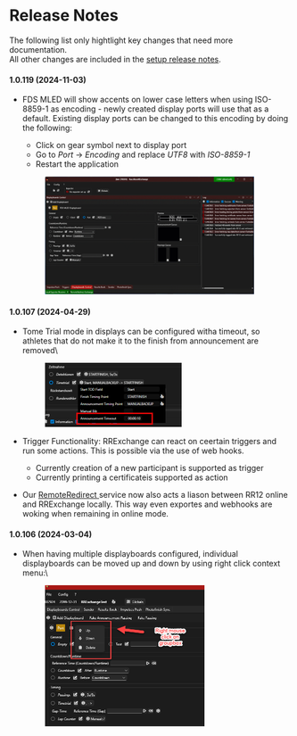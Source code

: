# Release Notes

The following list only hightlight key changes that need more documentation. \
All other changes are included in the [setup release notes](https://downloads.dbnetsoft.com/raceresultconnector/history.txt).

#### 1.0.119 (2024-11-03)

*   FDS MLED will show accents on lower case letters when using ISO-8859-1 as encoding - newly created display ports will use that as a default. Existing display ports can be changed to this encoding by doing the following:

    * Click on gear symbol next to display port
    * Go to _Port_ -> _Encoding_ and replace _UTF8_ with _ISO-8859-1_
    * Restart the application

    <figure><img src=".gitbook/assets/AllowAccentsOnMled.gif" alt="" width="375"><figcaption></figcaption></figure>

#### 1.0.107 (2024-04-29)

*   Tome Trial mode in displays can be configured witha timeout, so athletes that do not make it to the finish from announcement are removed\


    <figure><img src=".gitbook/assets/image (6).png" alt="" width="245"><figcaption></figcaption></figure>
* Trigger Functionality: RRExchange can react on ceertain triggers and run some actions. This is possible via the use of web hooks.
  * Currently creation of a new participant is supported as trigger
  * Currently printing a certificateis supported as action
* Our [RemoteRedirect ](https://www.remoteredirect.com)service now also acts a liason between RR12 online and RRExchange locally. This way even exportes and webhooks are woking when remaining in online mode.&#x20;

####

#### 1.0.106 (2024-03-04)

*   When having multiple displayboards configured, individual displayboards can be moved up and down by using right click context menu:\


    <figure><img src=".gitbook/assets/image (2) (1).png" alt="" width="286"><figcaption></figcaption></figure>
